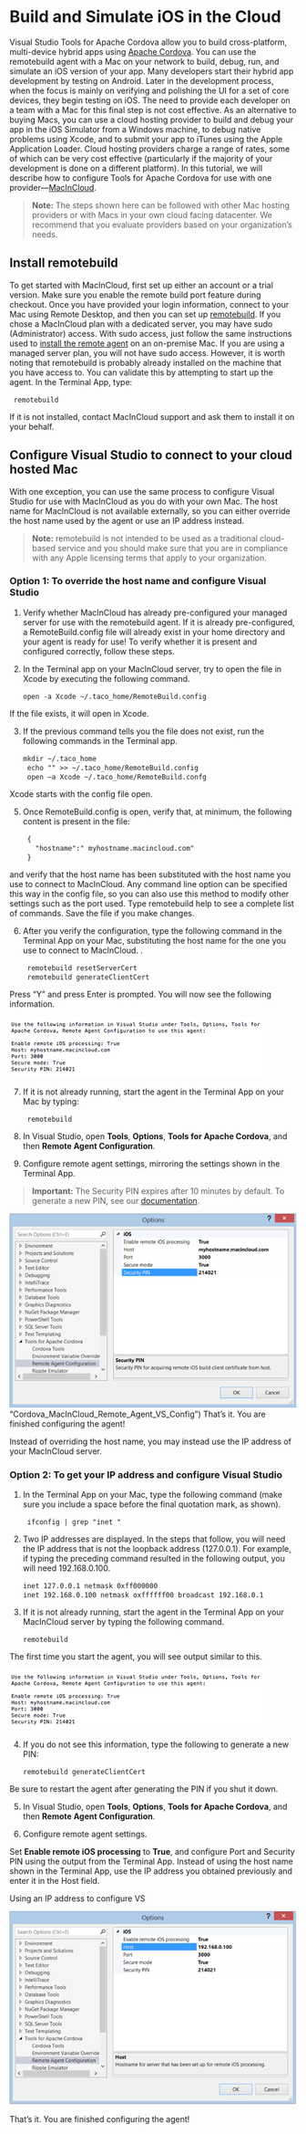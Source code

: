 <properties
   pageTitle="Build and Simulate iOS in the Cloud | Cordova"
   description="description"
   services="na"
   documentationCenter=""
   authors="Mikejo5000"
   tags=""/>
<tags
   ms.service="na"
   ms.devlang="javascript"
   ms.topic="article"
   ms.tgt_pltfrm="mobile-multiple"
   ms.workload="na"
   ms.date="09/10/2015"
   ms.author="mikejo"/>

# Build and Simulate iOS in the Cloud

Visual Studio Tools for Apache Cordova allow you to build cross-platform, multi-device hybrid apps using [Apache Cordova](http://cordova.apache.org). You can use the remotebuild agent with a Mac on your network to build, debug, run, and simulate an iOS version of your app. Many developers start their hybrid app development by testing on Android. Later in the development process, when the focus is mainly on verifying and polishing the UI for a set of core devices, they begin testing on iOS. The need to provide each developer on a team with a Mac for this final step is not cost effective. As an alternative to buying Macs, you can use a cloud hosting provider to build and debug your app in the iOS Simulator from a Windows machine, to debug native problems using Xcode, and to submit your app to iTunes using the Apple Application Loader. Cloud hosting providers charge a range of rates, some of which can be very cost effective (particularly if the majority of your development is done on a different platform). In this tutorial, we will describe how to configure Tools for Apache Cordova for use with one provider—[MacInCloud](http://www.macincloud.com).


>**Note:**
The steps shown here can be followed with other Mac hosting providers or with Macs in your own cloud facing datacenter. We recommend that you evaluate providers based on your organization’s needs.  

## Install remotebuild

To get started with MacInCloud, first set up either an account or a trial version. Make sure you enable the remote build port feature during checkout. Once you have provided your login information, connect to your Mac using Remote Desktop, and then you can set up [remotebuild](http://go.microsoft.com/fwlink/?LinkId=618169). If you chose a MacInCloud plan with a dedicated server, you may have sudo (Administrator) access. With sudo access, just follow the same instructions used to [install the remote agent](install-vs-tools-apache-cordova.md#ios) on an on-premise Mac. If you are using a managed server plan, you will not have sudo access. However, it is worth noting that remotebuild is probably already installed on the machine that you have access to. You can validate this by attempting to start up the agent. In the Terminal App, type:

     remotebuild

If it is not installed, contact MacInCloud support and ask them to install it on your behalf.

## Configure Visual Studio to connect to your cloud hosted Mac

With one exception, you can use the same process to configure Visual Studio for use with MacInCloud as you do with your own Mac. The host name for MacInCloud is not available externally, so you can either override the host name used by the agent or use an IP address instead.

>**Note:**
remotebuild is not intended to be used as a traditional cloud-based service and you should make sure that you are in compliance with any Apple licensing terms that apply to your organization.  

### Option 1: To override the host name and configure Visual Studio

1. Verify whether MacInCloud has already pre-configured your managed server for use with the remotebuild agent. If it is already pre-configured, a RemoteBuild.config file will already exist in your home directory and your agent is ready for use! To verify whether it is present and configured correctly, follow these steps.

2. In the Terminal app on your MacInCloud server, try to open the file in Xcode by executing the following command.

       open -a Xcode ~/.taco_home/RemoteBuild.config

If the file exists, it will open in Xcode.

3. If the previous command tells you the file does not exist, run the following commands in the Terminal app.

       mkdir ~/.taco_home
        echo "" >> ~/.taco_home/RemoteBuild.config
        open –a Xcode ~/.taco_home/RemoteBuild.confg

Xcode starts with the config file open.

5. Once RemoteBuild.config is open, verify that, at minimum, the following content is present in the file:

        {
          "hostname":" myhostname.macincloud.com"
        }

and verify that the host name has been substituted with the host name you use to connect to MacInCloud. Any command line option can be specified this way in the config file, so you can also use this method to modify other settings such as the port used. Type remotebuild help to see a complete list of commands. Save the file if you make changes.

6. After you verify the configuration, type the following command in the Terminal App on your Mac, substituting the host name for the one you use to connect to MacInCloud. .

        remotebuild resetServerCert
        remotebuild generateClientCert

Press “Y” and press Enter is prompted. You will now see the following information.

![Starting the agent for the first time](media/build_ios_cloud/IC816241.png)

7. If it is not already running, start the agent in the Terminal App on your Mac by typing:

        remotebuild

8. In Visual Studio, open **Tools**, **Options**, **Tools for Apache Cordova**, and then **Remote Agent Configuration**.

9. Configure remote agent settings, mirroring the settings shown in the Terminal App.


  >**Important:**
  The Security PIN expires after 10 minutes by default. To generate a new PIN, see our [documentation](configure-vs-tools-apache-cordova.md#IosPin).

  ![Cordova_MacInCloud_Remote_Agent_VS_Config](media/build_ios_cloud/IC816237.png) “Cordova_MacInCloud_Remote_Agent_VS_Config”) That’s it. You are finished configuring the agent!

Instead of overriding the host name, you may instead use the IP address of your MacInCloud server.

### Option 2: To get your IP address and configure Visual Studio

1. In the Terminal App on your Mac, type the following command (make sure you include a space before the final quotation mark, as shown).

        ifconfig | grep "inet "

2. Two IP addresses are displayed. In the steps that follow, you will need the IP address that is not the loopback address (127.0.0.1). For example, if typing the preceding command resulted in the following output, you will need 192.168.0.100.

       inet 127.0.0.1 netmask 0xff000000
       inet 192.168.0.100 netmask oxffffff00 broadcast 192.168.0.1

3. If it is not already running, start the agent in the Terminal App on your MacInCloud server by typing the following command.

       remotebuild

The first time you start the agent, you will see output similar to this.

![Starting the agent for the first time](media/build_ios_cloud/IC816241.png)

4. If you do not see this information, type the following to generate a new PIN:

       remotebuild generateClientCert

Be sure to restart the agent after generating the PIN if you shut it down.

5. In Visual Studio, open **Tools**, **Options**, **Tools for Apache Cordova**, and then **Remote Agent Configuration**.

6. Configure remote agent settings.

Set **Enable remote iOS processing** to **True**, and configure Port and Security PIN using the output from the Terminal App. Instead of using the host name shown in the Terminal App, use the IP address you obtained previously and enter it in the Host field.

Using an IP address to configure VS

![Using an IP address to configure VS](media/build_ios_cloud/IC816242.png)

That’s it. You are finished configuring the agent!
